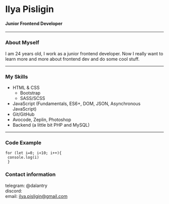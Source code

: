 # Ilya Pisligin

#### Junior Frontend Developer

***

### About Myself

I am 24 years old, I work as a junior frontend developer. Now I really want to learn more and more about frontend dev and do some cool stuff.
***

### My Skills
* HTML & CSS
  + Bootstrap
  + SASS/SCSS
* JavaScript (Fundamentals, ES6+, DOM, JSON, Asynchronous JavaScript)
* Git/GitHub
* Avocode, Zeplin, Photoshop
* Backend (a little bit PHP and MySQL)
***

### Code Example

```
for (let i=0; i<10; i++){
 console.log(i)
 } 
```

### Contact information

telegram: @dalantry  
discord:  
email: ilya.pisligin@gmail.com
